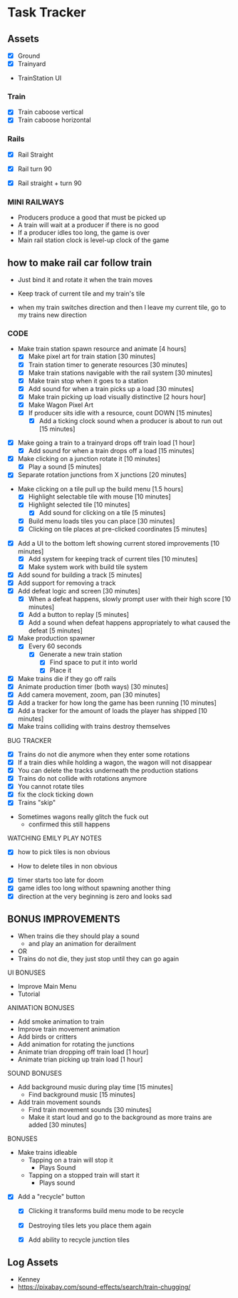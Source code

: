 # Task Tracker

## Assets

* [X] Ground
* [X] Trainyard
* TrainStation
UI


### Train

* [X] Train caboose vertical
* [X] Train caboose horizontal

### Rails

* [X] Rail Straight
* [X] Rail turn 90
* [X] Rail straight + turn 90


### MINI RAILWAYS

* Producers produce a good that must be picked up
* A train will wait at a producer if there is no good
* If a producer idles too long, the game is over
* Main rail station clock is level-up clock of the game


## how to make rail car follow train

* Just bind it and rotate it when the train moves

* Keep track of current tile and my train's tile
* when my train switches direction and then I leave my current tile, go to my trains new direction


### CODE

* Make train station spawn resource and animate [4 hours]
	* [x] Make pixel art for train station [30 minutes]
	* [x] Train station timer to generate resources [30 minutes]
	* [x] Make train stations navigable with the rail system [30 minutes]
	* [x] Make train stop when it goes to a station
	* [x] Add sound for when a train picks up a load [30 minutes]
	* [x] Make train picking up load visually distinctive [2 hours hour]
	* [x] Make Wagon Pixel Art
	* [x] If producer sits idle with a resource, count DOWN [15 minutes]
		* [x] Add a ticking clock sound when a producer is about to run out [15 minutes]
* [x] Make going a train to a trainyard drops off train load [1 hour]
	* [x] Add sound for when a train drops off a load [15 minutes]
* [x] Make clicking on a junction rotate it [10 minutes]
	* [x] Play a sound [5 minutes]
* [x] Separate rotation junctions from X junctions [20 minutes]
* Make clicking on a tile pull up the build menu [1.5 hours]
	* [x] Highlight selectable tile with mouse [10 minutes]
	* [x] Highlight selected tile [10 minutes]
		* [x] Add sound for clicking on a tile [5 minutes]
	* [x] Build menu loads tiles you can place [30 minutes]
	* [x] Clicking on tile places at pre-clicked coordinates [5 minutes]
* [x] Add a UI to the bottom left showing current stored improvements [10 minutes]
	* [x] Add system for keeping track of current tiles [10 minutes]
	* [x] Make system work with build tile system
* [x] Add sound for building a track [5 minutes]
* [x] Add support for removing a track
* [x] Add defeat logic and screen [30 minutes]
	* [x] When a defeat happens, slowly prompt user with their high score [10 minutes]
	* [x] Add a button to replay [5 minutes]
	* [x] Add a sound when defeat happens appropriately to what caused the defeat [5 minutes]
* [x] Make production spawner
	* [x] Every 60 seconds
		* [x] Generate a new train station
			* [x] Find space to put it into world
			* [x] Place it
* [x] Make trains die if they go off rails
* [x] Animate production timer (both ways) [30 minutes]
* [x] Add camera movement, zoom, pan [30 minutes]
* [x] Add a tracker for how long the game has been running [10 minutes]
* [x] Add a tracker for the amount of loads the player has shipped [10 minutes]
* [x] Make trains colliding with trains destroy themselves

BUG TRACKER

* [x] Trains do not die anymore when they enter some rotations
* [x] If a train dies while holding a wagon, the wagon will not disappear
* [x] You can delete the tracks underneath the production stations
* [x] Trains do not collide with rotations anymore
* [x] You cannot rotate tiles
* [x] fix the clock ticking down
* [x] Trains "skip"
* Sometimes wagons really glitch the fuck out
	* confirmed this still happens

WATCHING EMILY PLAY NOTES

* [x] how to pick tiles is non obvious
* How to delete tiles in non obvious
* [x] timer starts too late for doom
* [x] game idles too long without spawning another thing
* [x] direction at the very beginning is zero and looks sad

## BONUS IMPROVEMENTS

* When trains die they should play a sound
	* and play an animation for derailment
* OR
* Trains do not die, they just stop until they can go again


UI BONUSES

* Improve Main Menu
* Tutorial

ANIMATION BONUSES
* Add smoke animation to train
* Improve train movement animation
* Add birds or critters
* Add animation for rotating the junctions
* Animate trian dropping off train load [1 hour]
* Animate trian picking up train load [1 hour]

SOUND BONUSES
* Add background music during play time [15 minutes]
	* Find background music [15 minutes]
* Add train movement sounds
	* Find train movement sounds [30 minutes]
	* Make it start loud and go to the background as more trains are added [30 minutes]

BONUSES
* Make trains idleable
	* Tapping on a train will stop it
		* Plays Sound
	* Tapping on a stopped train will start it
		* Plays sound
* [x] Add a "recycle" button
	* [x] Clicking it transforms build menu mode to be recycle
	* [x] Destroying tiles lets you place them again
	* [x] Add ability to recycle junction tiles


## Log Assets

* Kenney
* https://pixabay.com/sound-effects/search/train-chugging/
